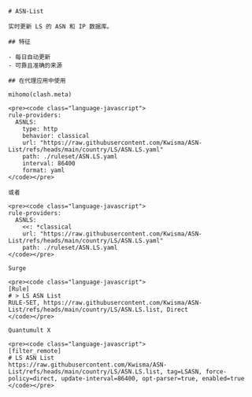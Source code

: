 
    # ASN-List
    
    实时更新 LS 的 ASN 和 IP 数据库。
    
    ## 特征
    
    - 每日自动更新
    - 可靠且准确的来源
    
    ## 在代理应用中使用
    
    mihomo(clash.meta)
   
    <pre><code class="language-javascript">
    rule-providers:
      ASNLS:
        type: http
        behavior: classical
        url: "https://raw.githubusercontent.com/Kwisma/ASN-List/refs/heads/main/country/LS/ASN.LS.yaml"
        path: ./ruleset/ASN.LS.yaml
        interval: 86400
        format: yaml
    </code></pre>

    或者

    <pre><code class="language-javascript">
    rule-providers:
      ASNLS:
        <<: *classical
        url: "https://raw.githubusercontent.com/Kwisma/ASN-List/refs/heads/main/country/LS/ASN.LS.yaml"
        path: ./ruleset/ASN.LS.yaml
    </code></pre>
    
    Surge
    
    <pre><code class="language-javascript">
    [Rule]
    # > LS ASN List
    RULE-SET, https://raw.githubusercontent.com/Kwisma/ASN-List/refs/heads/main/country/LS/ASN.LS.list, Direct
    </code></pre>
    
    Quantumult X
    
    <pre><code class="language-javascript">
    [filter_remote]
    # LS ASN List
    https://raw.githubusercontent.com/Kwisma/ASN-List/refs/heads/main/country/LS/ASN.LS.list, tag=LSASN, force-policy=direct, update-interval=86400, opt-parser=true, enabled=true
    </code></pre>
    